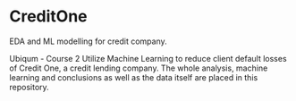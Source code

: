 # CreditOne
EDA and ML modelling for credit company.

Ubiqum - Course 2
Utilize Machine Learning to reduce client default losses of Credit One, a credit lending company.
The whole analysis, machine learning and conclusions as well as the data itself are placed in this repository.
